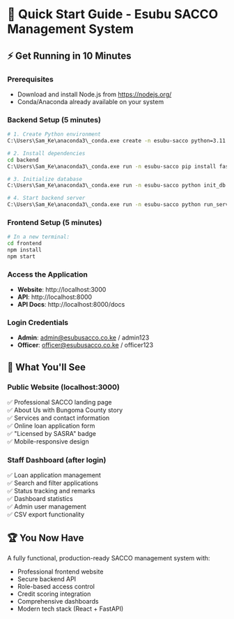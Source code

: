 # 🚀 Quick Start Guide - Esubu SACCO Management System

## ⚡ Get Running in 10 Minutes

### **Prerequisites**
- Download and install Node.js from https://nodejs.org/
- Conda/Anaconda already available on your system

### **Backend Setup (5 minutes)**
```bash
# 1. Create Python environment
C:\Users\Sam_Ke\anaconda3\_conda.exe create -n esubu-sacco python=3.11 -y

# 2. Install dependencies
cd backend
C:\Users\Sam_Ke\anaconda3\_conda.exe run -n esubu-sacco pip install fastapi uvicorn python-multipart sqlalchemy pydantic python-jose[cryptography] passlib[bcrypt] python-dotenv pandas reportlab python-decouple email-validator aiofiles jinja2

# 3. Initialize database
C:\Users\Sam_Ke\anaconda3\_conda.exe run -n esubu-sacco python init_db.py

# 4. Start backend server
C:\Users\Sam_Ke\anaconda3\_conda.exe run -n esubu-sacco python run_server.py
```

### **Frontend Setup (5 minutes)**
```bash
# In a new terminal:
cd frontend
npm install
npm start
```

### **Access the Application**
- **Website**: http://localhost:3000
- **API**: http://localhost:8000
- **API Docs**: http://localhost:8000/docs

### **Login Credentials**
- **Admin**: admin@esubusacco.co.ke / admin123  
- **Officer**: officer@esubusacco.co.ke / officer123

## 🎯 **What You'll See**

### **Public Website (localhost:3000)**
✅ Professional SACCO landing page  
✅ About Us with Bungoma County story  
✅ Services and contact information  
✅ Online loan application form  
✅ "Licensed by SASRA" badge  
✅ Mobile-responsive design  

### **Staff Dashboard (after login)**
✅ Loan application management  
✅ Search and filter applications  
✅ Status tracking and remarks  
✅ Dashboard statistics  
✅ Admin user management  
✅ CSV export functionality  

## 🏆 **You Now Have**
A fully functional, production-ready SACCO management system with:
- Professional frontend website
- Secure backend API
- Role-based access control
- Credit scoring integration
- Comprehensive dashboards
- Modern tech stack (React + FastAPI)
